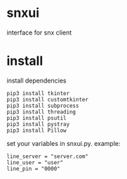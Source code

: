 # snxui
interface for snx client

# install
install dependencies
```
pip3 install tkinter
pip3 install customtkinter
pip3 install subprocess
pip3 install threading
pip3 install psutil
pip3 install pystray
pip3 install Pillow
```
set your variables in snxui.py.
example:
```
line_server = "server.com"
line_user = "user"
line_pin = "0000"
```